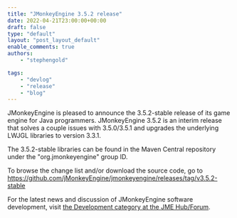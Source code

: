 ```yaml
---
title: "JMonkeyEngine 3.5.2 release"
date: 2022-04-21T23:00:00+00:00
draft: false
type: "default"
layout: "post_layout_default"
enable_comments: true
authors:
    - "stephengold"

tags:
    - "devlog"
    - "release"
    - "blog"
---
```


JMonkeyEngine is pleased to announce the 3.5.2-stable release of its game engine for Java programmers. JMonkeyEngine 3.5.2 is an interim release that solves a couple issues with 3.5.0/3.5.1 and upgrades the underlying LWJGL libraries to version 3.3.1.

The 3.5.2-stable libraries can be found in the Maven Central repository under the "org.jmonkeyengine" group ID.

To browse the change list and/or download the source code, go to https://github.com/jMonkeyEngine/jmonkeyengine/releases/tag/v3.5.2-stable

For the latest news and discussion of JMonkeyEngine software development, visit [the Development category at the JME Hub/Forum](https://hub.jmonkeyengine.org/c/development-discussion-jme3/9).